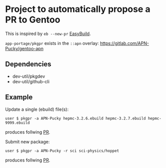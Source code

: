 # Project to automatically propose a PR to Gentoo

This is inspired by `eb --new-pr` [EasyBuild](https://docs.easybuild.io/contributing/#contributing_creating_pull_requests).

`app-portage/pkgpr` exists in the `::apn` overlay: https://gitlab.com/APN-Pucky/gentoo-apn

## Dependencies

- dev-util/pkgdev
- dev-util/github-cli

## Example

Update a single (ebuild) file(s):

```
user $ pkgpr -a APN-Pucky hepmc-3.2.6.ebuild hepmc-3.2.7.ebuild hepmc-9999.ebuild
```
produces follwing [PR](https://github.com/gentoo/sci/pull/35745).

Submit new package:

```
user $ pkgpr -a APN-Pucky -r sci sci-physics/hoppet
```

produces follwing [PR](https://github.com/gentoo/sci/pull/1242).
